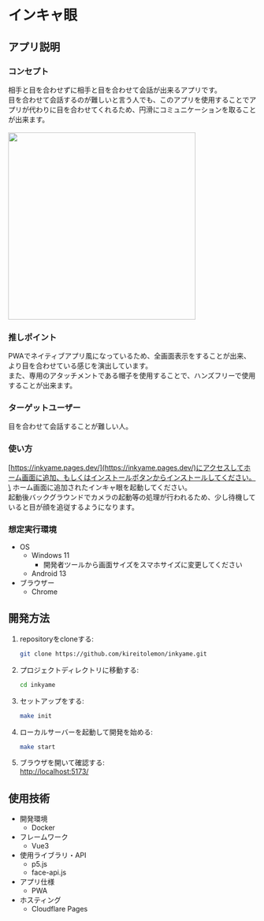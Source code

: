 # インキャ眼

## アプリ説明
### コンセプト
相手と目を合わせずに相手と目を合わせて会話が出来るアプリです。\
目を合わせて会話するのが難しいと言う人でも、このアプリを使用することでアプリが代わりに目を合わせてくれるため、円滑にコミュニケーションを取ることが出来ます。\
\
<img src="https://github.com/user-attachments/assets/7cb8a212-6a10-4678-ae93-7e49e0b18eda" width="380px" style="margin: auto;" />

### 推しポイント
PWAでネイティブアプリ風になっているため、全画面表示をすることが出来、より目を合わせている感じを演出しています。\
また、専用のアタッチメントである帽子を使用することで、ハンズフリーで使用することが出来ます。

### ターゲットユーザー
目を合わせて会話することが難しい人。

### 使い方
[https://inkyame.pages.dev/](https://inkyame.pages.dev/)にアクセスしてホーム画面に追加、もしくはインストールボタンからインストールしてください。\
ホーム画面に追加されたインキャ眼を起動してください。\
起動後バックグラウンドでカメラの起動等の処理が行われるため、少し待機していると目が顔を追従するようになります。

### 想定実行環境
- OS
    - Windows 11
        - 開発者ツールから画面サイズをスマホサイズに変更してください
    - Android 13
- ブラウザー
    - Chrome
 
## 開発方法
1. repositoryをcloneする:
    ```sh
    git clone https://github.com/kireitolemon/inkyame.git
    ```
2. プロジェクトディレクトリに移動する:
    ```sh
    cd inkyame
    ```
3. セットアップをする:
    ```sh
    make init
    ```
4. ローカルサーバーを起動して開発を始める:
    ```sh
    make start
    ```
5. ブラウザを開いて確認する:\
    [http://localhost:5173/](http://localhost:5173/)

## 使用技術
- 開発環境
    - Docker
- フレームワーク
    - Vue3
- 使用ライブラリ・API
    - p5.js
    - face-api.js
- アプリ仕様
    - PWA
- ホスティング
    - Cloudflare Pages

